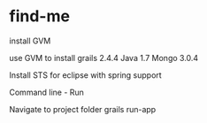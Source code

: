 # find-me

install GVM

use GVM to install grails 2.4.4
                   Java 1.7
                   Mongo 3.0.4
                   
 Install STS for eclipse with spring support
 
 Command line - Run
 
 Navigate to project folder
  grails run-app 
